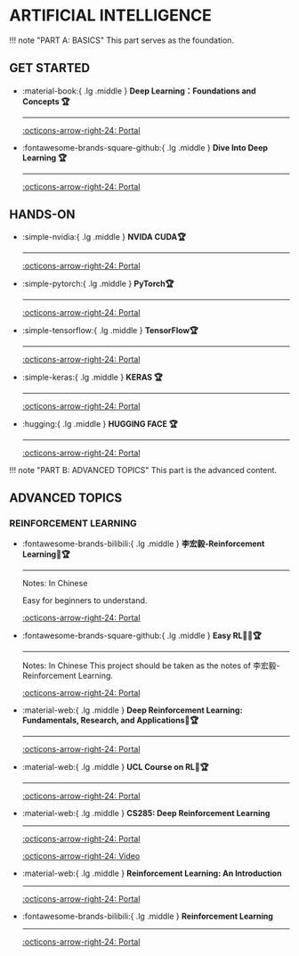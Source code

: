 # __ARTIFICIAL INTELLIGENCE__

!!! note "PART A: BASICS"
    This part serves as the foundation.

## __GET STARTED__

<div class="grid cards" markdown>

-  :material-book:{ .lg .middle } __Deep Learning：Foundations and Concepts 🏆__

    ---

    [:octicons-arrow-right-24: <a href="https://www.bishopbook.com/" target="_blank"> Portal </a>](#)

-   :fontawesome-brands-square-github:{ .lg .middle } __Dive Into Deep Learning 🏆__

    --- 

    [:octicons-arrow-right-24: <a href="https://d2l.ai/" target="_blank"> Portal </a>](#) 

</div>

## __HANDS-ON__

<div class="grid cards" markdown>

-   :simple-nvidia:{ .lg .middle } __NVIDA CUDA🏆__

    --- 

    [:octicons-arrow-right-24: <a href="https://docs.nvidia.com/cuda/cuda-installation-guide-microsoft-windows/" target="_blank"> Portal </a>](#) 

-   :simple-pytorch:{ .lg .middle } __PyTorch🏆__

    --- 

    [:octicons-arrow-right-24: <a href="https://pytorch.org/" target="_blank"> Portal </a>](#)

-   :simple-tensorflow:{ .lg .middle } __TensorFlow🏆__

    --- 

    [:octicons-arrow-right-24: <a href="https://www.tensorflow.org/" target="_blank"> Portal </a>](#)

-   :simple-keras:{ .lg .middle } __KERAS 🏆__

    --- 

    [:octicons-arrow-right-24: <a href="https://keras.io/" target="_blank"> Portal </a>](#) 

-   :hugging:{ .lg .middle } __HUGGING FACE 🏆__

    --- 

    [:octicons-arrow-right-24: <a href="https://huggingface.co/" target="_blank"> Portal </a>](#)

</div>

!!! note "PART B: ADVANCED TOPICS"
    This part is the advanced content.

## __ADVANCED TOPICS__

### __REINFORCEMENT LEARNING__

<div class="grid cards" markdown>

-   :fontawesome-brands-bilibili:{ .lg .middle } __李宏毅-Reinforcement Learning🎯🏆__ 

    ---

    Notes: In Chinese

    Easy for beginners to understand.

    [:octicons-arrow-right-24: <a href="https://www.bilibili.com/video/BV1XP4y1d7Bk/?spm_id_from=333.337.search-card.all.click&vd_source=5a427660f0337fedc22d4803661d493f" target="_blank"> Portal </a>](#)

-   :fontawesome-brands-square-github:{ .lg .middle } __Easy RL🎯✅🏆__ 

    ---

    Notes: In Chinese
    This project should be taken as the notes of 李宏毅-Reinforcement Learning.

    [:octicons-arrow-right-24: <a href="https://datawhalechina.github.io/easy-rl/#/" target="_blank"> Portal </a>](#)

-   :material-web:{ .lg .middle } __Deep Reinforcement Learning: Fundamentals, Research, and Applications🎯🏆__ 

    ---

    [:octicons-arrow-right-24: <a href="https://deepreinforcementlearningbook.org/" target="_blank"> Portal </a>](#)

-   :material-web:{ .lg .middle } __UCL Course on RL🎯🏆__ 

    ---

    [:octicons-arrow-right-24: <a href="https://www.davidsilver.uk/teaching/" target="_blank"> Portal </a>](#)

-   :material-web:{ .lg .middle } __CS285: Deep Reinforcement Learning__ 

    ---


    [:octicons-arrow-right-24: <a href="http://rail.eecs.berkeley.edu/deeprlcourse/" target="_blank"> Portal </a>](#)

    [:octicons-arrow-right-24: <a href="https://www.youtube.com/playlist?list=PL_iWQOsE6TfX7MaC6C3HcdOf1g337dlC9" target="_blank"> Video </a>](#)

-   :material-web:{ .lg .middle } __Reinforcement Learning: An Introduction__ 

    ---

    [:octicons-arrow-right-24: <a href="http://incompleteideas.net/book/RLbook2018.pdf" target="_blank"> Portal </a>](#)

-   :fontawesome-brands-bilibili:{ .lg .middle } __Reinforcement Learning__ 

    ---


    [:octicons-arrow-right-24: <a href="https://space.bilibili.com/59807853/channel/collectiondetail?sid=908186" target="_blank"> Portal </a>](#)

</div>













<!-- ### __FEDERATED LEARNING__

### __MULTI-AGENT SYSTEMS__

### __GRAPH NEURAL NETWORKS__

### __ONLINE LEARNING__ -->